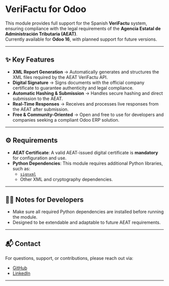 # VeriFactu for Odoo

This module provides full support for the Spanish **VeriFactu** system, ensuring compliance with the legal requirements of the **Agencia Estatal de Administración Tributaria (AEAT)**.  
Currently available for **Odoo 16**, with planned support for future versions.

---

## ✨ Key Features
- **XML Report Generation** → Automatically generates and structures the XML files required by the AEAT VeriFactu API.  
- **Digital Signature** → Signs documents with the official company certificate to guarantee authenticity and legal compliance.  
- **Automatic Hashing & Submission** → Handles secure hashing and direct submission to the AEAT.  
- **Real-Time Responses** → Receives and processes live responses from the AEAT after submission.  
- **Free & Community-Oriented** → Open and free to use for developers and companies seeking a compliant Odoo ERP solution.  

---

## ⚙️ Requirements
- **AEAT Certificate**: A valid AEAT-issued digital certificate is **mandatory** for configuration and use.  
- **Python Dependencies**: This module requires additional Python libraries, such as:  
  - [`signxml`](https://github.com/XML-Security/signxml)  
  - Other XML and cryptography dependencies.  

---

## 👨‍💻 Notes for Developers
- Make sure all required Python dependencies are installed before running the module.  
- Designed to be extendable and adaptable to future AEAT requirements.  

---

## 📬 Contact
For questions, support, or contributions, please reach out via:  

- [GitHub](https://github.com/nicomesa230)
- [LinkedIn](https://linkedin.com/in/nicolas-mesa-munoz) 

---

